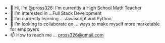 - 👋 Hi, I’m @pross326: I'm currently a High School Math Teacher
- 👀 I’m interested in ...Full Stack Development
- 🌱 I’m currently learning ... Javascript and Python
- 💞️ I’m looking to collaborate on ... ways to make myself more marketable for employers
- 📫 How to reach me ... pross326@gmail.com

<!---
pross326/pross326 is a ✨ special ✨ repository because its `README.md` (this file) appears on your GitHub profile.
You can click the Preview link to take a look at your changes.
--->

